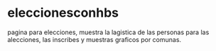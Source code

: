 # eleccionesconhbs
pagina para elecciones, muestra la lagistica de las personas para las alecciones, las inscribes y muestras graficos por comunas.
